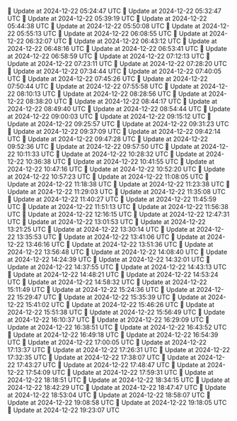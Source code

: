 🔄 Update at 2024-12-22 05:24:47 UTC
🔄 Update at 2024-12-22 05:32:47 UTC
🔄 Update at 2024-12-22 05:39:19 UTC
🔄 Update at 2024-12-22 05:44:38 UTC
🔄 Update at 2024-12-22 05:50:08 UTC
🔄 Update at 2024-12-22 05:55:13 UTC
🔄 Update at 2024-12-22 06:08:55 UTC
🔄 Update at 2024-12-22 06:32:07 UTC
🔄 Update at 2024-12-22 06:43:12 UTC
🔄 Update at 2024-12-22 06:48:16 UTC
🔄 Update at 2024-12-22 06:53:41 UTC
🔄 Update at 2024-12-22 06:58:59 UTC
🔄 Update at 2024-12-22 07:12:13 UTC
🔄 Update at 2024-12-22 07:23:11 UTC
🔄 Update at 2024-12-22 07:28:20 UTC
🔄 Update at 2024-12-22 07:34:44 UTC
🔄 Update at 2024-12-22 07:40:05 UTC
🔄 Update at 2024-12-22 07:45:26 UTC
🔄 Update at 2024-12-22 07:50:44 UTC
🔄 Update at 2024-12-22 07:55:58 UTC
🔄 Update at 2024-12-22 08:10:13 UTC
🔄 Update at 2024-12-22 08:28:56 UTC
🔄 Update at 2024-12-22 08:38:20 UTC
🔄 Update at 2024-12-22 08:44:17 UTC
🔄 Update at 2024-12-22 08:49:40 UTC
🔄 Update at 2024-12-22 08:54:44 UTC
🔄 Update at 2024-12-22 09:00:03 UTC
🔄 Update at 2024-12-22 09:15:12 UTC
🔄 Update at 2024-12-22 09:25:57 UTC
🔄 Update at 2024-12-22 09:31:23 UTC
🔄 Update at 2024-12-22 09:37:09 UTC
🔄 Update at 2024-12-22 09:42:14 UTC
🔄 Update at 2024-12-22 09:47:28 UTC
🔄 Update at 2024-12-22 09:52:36 UTC
🔄 Update at 2024-12-22 09:57:50 UTC
🔄 Update at 2024-12-22 10:11:33 UTC
🔄 Update at 2024-12-22 10:28:32 UTC
🔄 Update at 2024-12-22 10:36:38 UTC
🔄 Update at 2024-12-22 10:41:55 UTC
🔄 Update at 2024-12-22 10:47:16 UTC
🔄 Update at 2024-12-22 10:52:20 UTC
🔄 Update at 2024-12-22 10:57:23 UTC
🔄 Update at 2024-12-22 11:08:05 UTC
🔄 Update at 2024-12-22 11:18:38 UTC
🔄 Update at 2024-12-22 11:23:38 UTC
🔄 Update at 2024-12-22 11:29:03 UTC
🔄 Update at 2024-12-22 11:35:08 UTC
🔄 Update at 2024-12-22 11:40:27 UTC
🔄 Update at 2024-12-22 11:45:59 UTC
🔄 Update at 2024-12-22 11:51:13 UTC
🔄 Update at 2024-12-22 11:56:38 UTC
🔄 Update at 2024-12-22 12:16:15 UTC
🔄 Update at 2024-12-22 12:47:31 UTC
🔄 Update at 2024-12-22 13:01:53 UTC
🔄 Update at 2024-12-22 13:21:25 UTC
🔄 Update at 2024-12-22 13:30:14 UTC
🔄 Update at 2024-12-22 13:35:53 UTC
🔄 Update at 2024-12-22 13:41:06 UTC
🔄 Update at 2024-12-22 13:46:16 UTC
🔄 Update at 2024-12-22 13:51:36 UTC
🔄 Update at 2024-12-22 13:56:48 UTC
🔄 Update at 2024-12-22 14:08:40 UTC
🔄 Update at 2024-12-22 14:24:39 UTC
🔄 Update at 2024-12-22 14:32:01 UTC
🔄 Update at 2024-12-22 14:37:55 UTC
🔄 Update at 2024-12-22 14:43:13 UTC
🔄 Update at 2024-12-22 14:48:21 UTC
🔄 Update at 2024-12-22 14:53:24 UTC
🔄 Update at 2024-12-22 14:58:32 UTC
🔄 Update at 2024-12-22 15:11:49 UTC
🔄 Update at 2024-12-22 15:24:36 UTC
🔄 Update at 2024-12-22 15:29:47 UTC
🔄 Update at 2024-12-22 15:35:39 UTC
🔄 Update at 2024-12-22 15:41:02 UTC
🔄 Update at 2024-12-22 15:46:26 UTC
🔄 Update at 2024-12-22 15:51:38 UTC
🔄 Update at 2024-12-22 15:56:49 UTC
🔄 Update at 2024-12-22 16:10:37 UTC
🔄 Update at 2024-12-22 16:29:09 UTC
🔄 Update at 2024-12-22 16:38:51 UTC
🔄 Update at 2024-12-22 16:43:52 UTC
🔄 Update at 2024-12-22 16:49:18 UTC
🔄 Update at 2024-12-22 16:54:39 UTC
🔄 Update at 2024-12-22 17:00:05 UTC
🔄 Update at 2024-12-22 17:13:37 UTC
🔄 Update at 2024-12-22 17:26:31 UTC
🔄 Update at 2024-12-22 17:32:35 UTC
🔄 Update at 2024-12-22 17:38:07 UTC
🔄 Update at 2024-12-22 17:43:27 UTC
🔄 Update at 2024-12-22 17:48:47 UTC
🔄 Update at 2024-12-22 17:54:09 UTC
🔄 Update at 2024-12-22 17:59:31 UTC
🔄 Update at 2024-12-22 18:18:51 UTC
🔄 Update at 2024-12-22 18:34:15 UTC
🔄 Update at 2024-12-22 18:42:29 UTC
🔄 Update at 2024-12-22 18:47:47 UTC
🔄 Update at 2024-12-22 18:53:04 UTC
🔄 Update at 2024-12-22 18:58:07 UTC
🔄 Update at 2024-12-22 19:08:58 UTC
🔄 Update at 2024-12-22 19:18:05 UTC
🔄 Update at 2024-12-22 19:23:07 UTC
